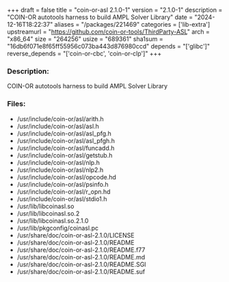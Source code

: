 +++
draft = false
title = "coin-or-asl 2.1.0-1"
version = "2.1.0-1"
description = "COIN-OR autotools harness to build AMPL Solver Library"
date = "2024-12-16T18:22:37"
aliases = "/packages/221469"
categories = ['lib-extra']
upstreamurl = "https://github.com/coin-or-tools/ThirdParty-ASL"
arch = "x86_64"
size = "264256"
usize = "689361"
sha1sum = "16db6f071e8f65ff55956c073ba443d876980ccd"
depends = "['glibc']"
reverse_depends = "['coin-or-cbc', 'coin-or-clp']"
+++
### Description: 
COIN-OR autotools harness to build AMPL Solver Library

### Files: 
* /usr/include/coin-or/asl/arith.h
* /usr/include/coin-or/asl/asl.h
* /usr/include/coin-or/asl/asl_pfg.h
* /usr/include/coin-or/asl/asl_pfgh.h
* /usr/include/coin-or/asl/funcadd.h
* /usr/include/coin-or/asl/getstub.h
* /usr/include/coin-or/asl/nlp.h
* /usr/include/coin-or/asl/nlp2.h
* /usr/include/coin-or/asl/opcode.hd
* /usr/include/coin-or/asl/psinfo.h
* /usr/include/coin-or/asl/r_opn.hd
* /usr/include/coin-or/asl/stdio1.h
* /usr/lib/libcoinasl.so
* /usr/lib/libcoinasl.so.2
* /usr/lib/libcoinasl.so.2.1.0
* /usr/lib/pkgconfig/coinasl.pc
* /usr/share/doc/coin-or-asl-2.1.0/LICENSE
* /usr/share/doc/coin-or-asl-2.1.0/README
* /usr/share/doc/coin-or-asl-2.1.0/README.f77
* /usr/share/doc/coin-or-asl-2.1.0/README.md
* /usr/share/doc/coin-or-asl-2.1.0/README.SGI
* /usr/share/doc/coin-or-asl-2.1.0/README.suf
